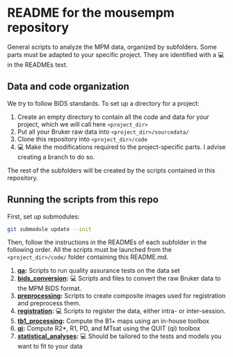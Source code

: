 # README for the mousempm repository
General scripts to analyze the MPM data, organized by subfolders.
Some parts must be adapted to your specific project. They are identified with a :computer: in the READMEs text.

## Data and code organization
We try to follow BIDS standards. To set up a directory for a project:
1. Create an empty directory to contain all the code and data for your project, which we will call here `<project_dir>`
2. Put all your Bruker raw data into `<project_dir>/sourcedata/`
3. Clone this repository into `<project_dir>/code`
4. :computer: Make the modifications required to the project-specific parts. I advise creating a branch to do so.

The rest of the subfolders will be created by the scripts contained in this repository.

## Running the scripts from this repo
First, set up submodules:
```bash
git submodule update --init
```


Then, follow the instructions in the READMEs of each subfolder in the following order. All the scripts must be launched from the `<project_dir>/code/` folder containing this README.md.

1. **[qa](./qa):** Scripts to run quality assurance tests on the data set
2. **[bids_conversion](./bids_conversion):** :computer: Scripts and files to convert the raw Bruker data to the MPM BIDS format.
3. **[preprocessing](./preprocessing):** Scripts to create composite images used for registration and preprocess them. 
4. **[registration](./registration):** :computer: Scripts to register the data, either intra- or inter-session.
5. **[tb1_processing](./tb1_processing):** Compute the B1+ maps using an in-house toolbox
6. **[qi](./qi):** Compute R2*, R1, PD, and MTsat using the QUIT (qi) toolbox
7. **[statistical_analyses](./statistical_analyses):** :computer: Should be tailored to the tests and models you want to fit to your data